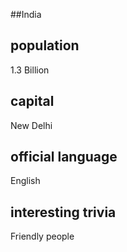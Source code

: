 
##India
## population
1.3 Billion

## capital
New Delhi
 
## official language
English

## interesting trivia
Friendly people


